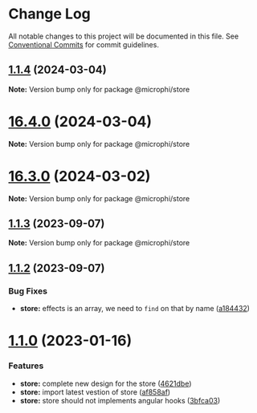 # Change Log

All notable changes to this project will be documented in this file.
See [Conventional Commits](https://conventionalcommits.org) for commit guidelines.

## [1.1.4](https://github.com/microph1/microphi/compare/v16.4.0...v1.1.4) (2024-03-04)

**Note:** Version bump only for package @microphi/store





# [16.4.0](https://github.com/microph1/microphi/compare/v16.3.0...v16.4.0) (2024-03-04)

**Note:** Version bump only for package @microphi/store





# [16.3.0](https://github.com/microph1/microphi/compare/v1.1.3...v16.3.0) (2024-03-02)

**Note:** Version bump only for package @microphi/store





## [1.1.3](https://github.com/microph1/microphi/compare/v1.1.2...v1.1.3) (2023-09-07)

**Note:** Version bump only for package @microphi/store





## [1.1.2](https://github.com/microph1/microphi/compare/v1.1.0...v1.1.2) (2023-09-07)


### Bug Fixes

* **store:** effects is an array, we need to `find` on that by name ([a184432](https://github.com/microph1/microphi/commit/a1844325e3833f04d27171d2f09d80e19c7f1159))





# [1.1.0](https://github.com/microph1/microphi/compare/v0.2.10...v1.1.0) (2023-01-16)


### Features

* **store:** complete new design for the store ([4621dbe](https://github.com/microph1/microphi/commit/4621dbe731587cb693bde768b631b22b6ccb2c1c))
* **store:** import latest vestion of store ([af858af](https://github.com/microph1/microphi/commit/af858af501fb39f8185d226b032629e5cb9fc19d))
* **store:** store should not implements angular hooks ([3bfca03](https://github.com/microph1/microphi/commit/3bfca03979f2e8858558c306fefe17534b5410d1))
